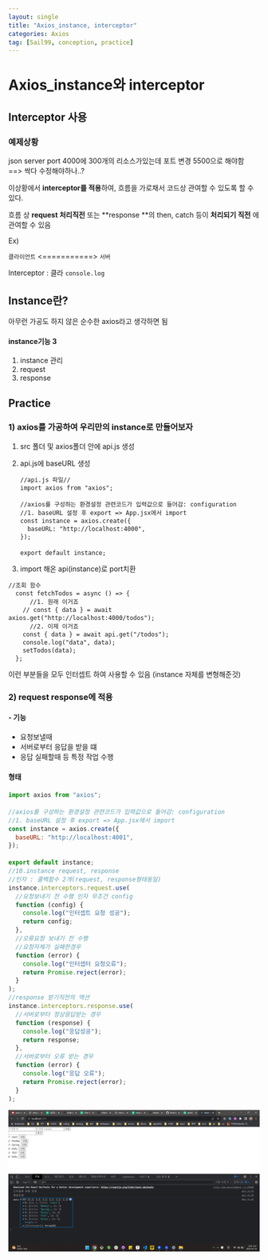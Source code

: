 ```yaml
---
layout: single
title: "Axios_instance, interceptor"
categories: Axios
tag: [Sail99, conception, practice]
---
```


# Axios_instance와 interceptor

## Interceptor 사용

### 예제상황

json server port 4000에 300개의 리소스가있는데
포트 변경 5500으로 해야함 ==> 싹다 수정해야하나..?

이상황에서 **interceptor를 적용**하여,
흐름을 가로채서 코드상 관여할 수 있도록 할 수 있다.

흐름 상
**request 처리직전** 또는 **response **의 then, catch 등이 **처리되기 직전** 에 관여할 수 있음

Ex)

`클라이언트` <===========> `서버`

Interceptor : 클라 `console.log`

## Instance란?

아무런 가공도 하지 않은 순수한 axios라고 생각하면 됨

#### instance기능 3

1. instance 관리
2. request
3. response

## Practice

### 1) axios를 가공하여 우리만의 instance로 만들어보자

1. src 폴더 및 axios폴더 안에 api.js 생성

2. api.js에 baseURL 생성

   ```react
   //api.js 파일//
   import axios from "axios";

   //axios를 구성하는 환경설정 관련코드가 입력값으로 들어감: configuration
   //1. baseURL 설정 후 export => App.jsx에서 import
   const instance = axios.create({
     baseURL: "http://localhost:4000",
   });

   export default instance;
   ```

3. import 해온 api(instance)로 port치환

```react
//조회 함수
  const fetchTodos = async () => {
      //1. 원래 이거죠
    // const { data } = await axios.get("http://localhost:4000/todos");
      //2. 이제 이거죠
    const { data } = await api.get("/todos");
    console.log("data", data);
    setTodos(data);
  };
```

이런 부분들을 모두 인터셉트 하여 사용할 수 있음
(instance 자체를 변형해준것)

### 2) request response에 적용

#### - 기능

- 요청보낼때
- 서버로부터 응답을 받을 떄
- 응답 실패할때 등 특정 작업 수행

#### 형태

```js
import axios from "axios";

//axios를 구성하는 환경설정 관련코드가 입력값으로 들어감: configuration
//1. baseURL 설정 후 export => App.jsx에서 import
const instance = axios.create({
  baseURL: "http://localhost:4001",
});

export default instance;
//10.instance request, response
//인자 : 콜백함수 2개(request, response형태동일)
instance.interceptors.request.use(
  //요청보내기 전 수행 인자 무조건 config
  function (config) {
    console.log("인터셉트 요청 성공");
    return config;
  },
  //오류요청 보내기 전 수행
  //요청자체가 실패한경우
  function (error) {
    console.log("인터셉터 요청오류");
    return Promise.reject(error);
  }
);
//response 받기직전의 액션
instance.interceptors.response.use(
  //서버로부터 정상응답받는 경우
  function (response) {
    console.log("응답성공");
    return response;
  },
  //서버로부터 오류 받는 경우
  function (error) {
    console.log("응답 오류");
    return Promise.reject(error);
  }
);
```

![KakaoTalk_20230219_174939284](./../../../../images/23-02-17-Axios(2)/KakaoTalk_20230219_174939284.png)
